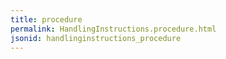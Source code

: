 ```yaml
---
title: procedure
permalink: HandlingInstructions.procedure.html
jsonid: handlinginstructions_procedure
---
```

